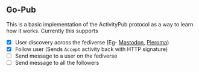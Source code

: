 ## Go-Pub
This is a basic implementation of the ActivityPub protocol as a way to learn how it works. Currently this supports
- [x] User discovery across the fediverse (Eg- [Mastodon](https://mastodon.social), [Pleroma](https://plemora.site))
- [x] Follow user (Sends `Accept` activity back with HTTP signature)
- [ ] Send message to a user on the fediverse
- [ ] Send message to all the followers